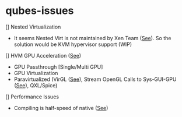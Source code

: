 # qubes-issues
[] Nested Virtualization
- It seems Nested Virt is not maintained by Xen Team ([See](https://wiki.xenproject.org/wiki/Nested_Virtualization_in_Xen)). So the solution would be KVM hypervisor support (WIP)

[] HVM GPU Acceleration ([See](https://wiki.archlinux.org/title/QEMU/Guest_graphics_acceleration))
- GPU Passthrough [Single/Multi GPU]
- GPU Virtualization
- Paravirtualized (VirGL ([See](https://forum.level1techs.com/t/benchmark-or-advice-on-virtio-gpu-virlgl/172713)), Stream OpenGL Calls to Sys-GUI-GPU ([See](https://forum.qubes-os.org/t/progress-reports-streaming-opengl-vulkan-calls-to-sys-gui-gpu/5430)), QXL/Spice)

[] Performance Issues
- Compiling is half-speed of native ([See](https://github.com/QubesOS/qubes-issues/issues/7404))
